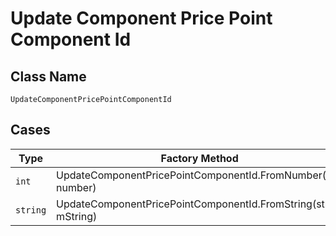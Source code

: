 
# Update Component Price Point Component Id

## Class Name

`UpdateComponentPricePointComponentId`

## Cases

| Type | Factory Method |
|  --- | --- |
| `int` | UpdateComponentPricePointComponentId.FromNumber(int number) |
| `string` | UpdateComponentPricePointComponentId.FromString(string mString) |

